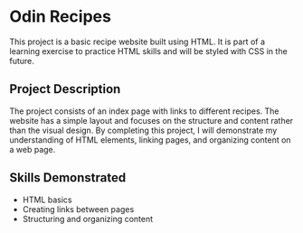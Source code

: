 # Odin Recipes

This project is a basic recipe website built using HTML. It is part of a learning exercise to practice HTML skills and will be styled with CSS in the future.

## Project Description

The project consists of an index page with links to different recipes. The website has a simple layout and focuses on the structure and content rather than the visual design. By completing this project, I will demonstrate my understanding of HTML elements, linking pages, and organizing content on a web page.

## Skills Demonstrated

- HTML basics
- Creating links between pages
- Structuring and organizing content
